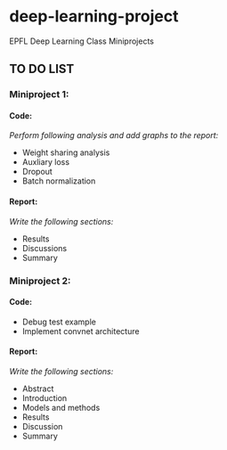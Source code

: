# deep-learning-project
EPFL Deep Learning Class Miniprojects

## TO DO LIST

### Miniproject 1:

#### Code: 

_Perform following analysis and add graphs to the report:_

- Weight sharing analysis
- Auxliary loss
- Dropout
- Batch normalization

#### Report:

_Write the following sections:_

- Results 
- Discussions
- Summary



### Miniproject 2:

#### Code:

- Debug test example
- Implement convnet architecture

#### Report:

_Write the following sections:_

- Abstract
- Introduction
- Models and methods
- Results
- Discussion
- Summary





